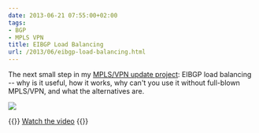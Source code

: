 ```yaml
---
date: 2013-06-21 07:55:00+02:00
tags:
- BGP
- MPLS VPN
title: EIBGP Load Balancing
url: /2013/06/eibgp-load-balancing.html
---
```

The next small step in my [MPLS/VPN update project](/2013/05/bgp-best-external-explained.html): EIBGP load balancing -- why is it useful, how it works, why can't you use it without full-blown MPLS/VPN, and what the alternatives are.

[![](/2013/06/s400-EIBGP+Load+Balancing+Sample+Frame.png)](https://my.ipspace.net/bin/get/MPLS101/EIBGP%20Load%20Balancing.mp4?doccode=MPLS101)

{{<jump>}}
[Watch the video](https://my.ipspace.net/bin/get/MPLS101/EIBGP%20Load%20Balancing.mp4?doccode=MPLS101)
{{</jump>}}

